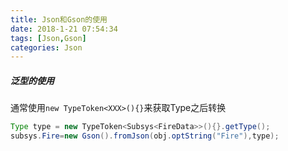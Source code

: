 ```yaml
---
title: Json和Gson的使用
date: 2018-1-21 07:54:34
tags: [Json,Gson]
categories: Json
---
```

##### 泛型的使用
通常使用`new TypeToken<XXX>(){}`来获取Type之后转换
``` java
Type type = new TypeToken<Subsys<FireData>>(){}.getType();
subsys.Fire=new Gson().fromJson(obj.optString("Fire"),type);
```	